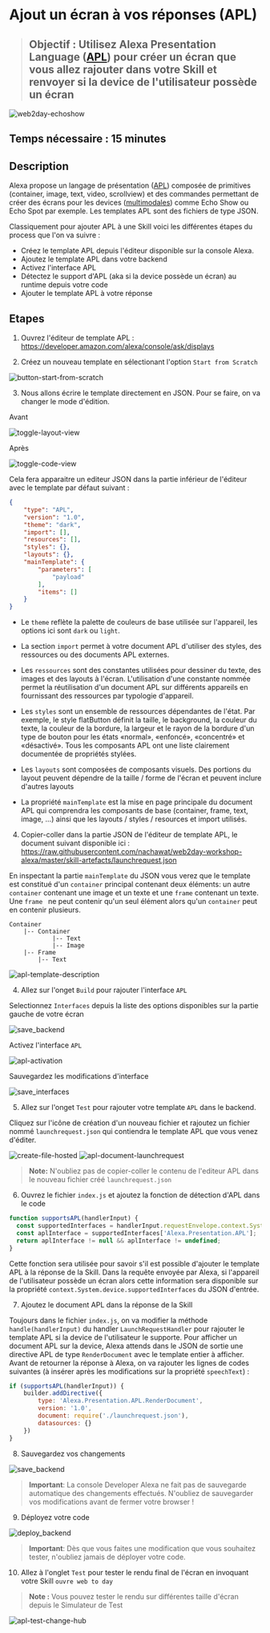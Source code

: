 # Ajout un écran à vos réponses (APL)

> ## Objectif : Utilisez Alexa Presentation Language ([APL](https://developer.amazon.com/docs/alexa-presentation-language/apl-overview.html)) pour créer un écran que vous allez rajouter dans votre Skill et renvoyer si la device de l'utilisateur possède un écran


![web2day-echoshow](./images/apl-echo-show.png)

## Temps nécessaire : 15 minutes

## Description

Alexa propose un langage de présentation ([APL](https://developer.amazon.com/docs/alexa-presentation-language/apl-overview.html)) composée de primitives (container, image, text, video, scrollview) et des commandes permettant de créer des écrans pour les devices ([multimodales](https://developer.amazon.com/alexa-skills-kit/multimodal)) comme Echo Show ou Echo Spot par exemple. Les templates APL sont des fichiers de type JSON.

Classiquement pour ajouter APL à une Skill voici les différentes étapes du process que l'on va suivre : 

* Créez le template APL depuis l'éditeur disponible sur la console Alexa. 
* Ajoutez le template APL dans votre backend
* Activez l'interface APL 
* Détectez le support d'APL (aka si la device possède un écran) au runtime depuis votre code 
* Ajouter le template APL à votre réponse


## Etapes

1. Ouvrez l'éditeur de template APL : https://developer.amazon.com/alexa/console/ask/displays


2. Créez un nouveau template en sélectionant l'option `Start from Scratch`

![button-start-from-scratch](./images/button-start-from-scratch.png)

3. Nous allons écrire le template directement en JSON. Pour se faire, on va changer le mode d'édition.

Avant

![toggle-layout-view](./images/toggle-layout-view.png)

Après

![toggle-code-view](./images/toggle-code-view.png)


Cela fera apparaitre un editeur JSON dans la partie inférieur de l'éditeur avec le template par défaut suivant :

``` json
{
    "type": "APL",
    "version": "1.0",
    "theme": "dark",
    "import": [],
    "resources": [],
    "styles": {},
    "layouts": {},
    "mainTemplate": {
        "parameters": [
            "payload"
        ],
        "items": []
    }
}

``` 

* Le `theme` reflète la palette de couleurs de base utilisée sur l'appareil, les options ici sont `dark` ou `light`.

* La section `import` permet à votre document APL d'utiliser des styles, des ressources ou des documents APL externes.

* Les `ressources` sont des constantes utilisées pour dessiner du texte, des images et des layouts à l'écran. L'utilisation d'une constante nommée permet la réutilisation d'un document APL sur différents appareils en fournissant des ressources par typologie d'appareil.

* Les `styles` sont un ensemble de ressources dépendantes de l'état. Par exemple, le style flatButton définit la taille, le background, la couleur du texte, la couleur de la bordure, la largeur et le rayon de la bordure d'un type de bouton pour les états «normal», «enfoncé», «concentré» et «désactivé». Tous les composants APL ont une liste clairement documentée de propriétés stylées.

* Les `layouts` sont composées de composants visuels. Des portions du layout peuvent dépendre de la taille / forme de l'écran et peuvent inclure d'autres layouts

* La propriété `mainTemplate` est la mise en page principale du document APL qui comprendra les composants de base (container, frame, text, image, ...) ainsi que les layouts / styles / resources et import utilisés.

4. Copier-coller dans la partie JSON de l'éditeur de template APL, le document suivant disponible ici : https://raw.githubusercontent.com/nachawat/web2day-workshop-alexa/master/skill-artefacts/launchrequest.json

En inspectant la partie `mainTemplate` du JSON vous verez que le template est constitué d'un `container` principal contenant deux  éléments: un autre `container` contenant une image et un texte et une `frame` contenant un texte. Une `frame ` ne peut contenir qu'un seul élément alors qu'un `container` peut en contenir plusieurs.

``` 
Container
    |-- Container
            |-- Text
            |-- Image
    |-- Frame
        |-- Text

``` 

![apl-template-description](./images/apl-template-description.png)

4. Allez sur l'onget `Build` pour rajouter l'interface `APL`

Selectionnez `Interfaces` depuis la liste des options disponibles sur la partie gauche de votre écran

![save_backend](./images/skill-interfaces.png)

Activez l'interface `APL`

![apl-activation](./images/apl-activation.png)

Sauvegardez les modifications d'interface

![save_interfaces](./images/save_interfaces.png)

5. Allez sur l'onget `Test` pour rajouter votre template `APL` dans le backend.

Cliquez sur l'icône de création d'un nouveau fichier et rajoutez un fichier nommé `launchrequest.json` qui contiendra le template APL que vous venez d'éditer.

![create-file-hosted](./images/create-file-hosted.png)
![apl-document-launchrequest](./images/apl-document-launchrequest.png)

> **Note:** N'oubliez pas de copier-coller le contenu de l'editeur APL dans le nouveau fichier créé `launchrequest.json`
 
6. Ouvrez le fichier `index.js` et ajoutez la fonction de détection d'APL dans le code

``` javascript
function supportsAPL(handlerInput) {
  const supportedInterfaces = handlerInput.requestEnvelope.context.System.device.supportedInterfaces;
  const aplInterface = supportedInterfaces['Alexa.Presentation.APL'];
  return aplInterface != null && aplInterface != undefined;
}
``` 

Cette fonction sera utilisée pour savoir s'il est possible d'ajouter le template APL à la réponse de la Skill.
Dans la requête envoyée par Alexa, si l'appareil de l'utilisateur possède un écran alors cette information sera disponible sur la propriété `context.System.device.supportedInterfaces` du JSON d'entrée.


7. Ajoutez le document APL dans la réponse de la Skill

Toujours dans le fichier `index.js`, on va modifier la méthode `handle(handlerInput)` du handler `LaunchRequestHandler` pour rajouter le template APL si la device de l'utilisateur le supporte. Pour afficher un document APL sur la device, Alexa attends dans le JSON de sortie une directive APL de type `RenderDocument` avec le template entier à afficher. Avant de retourner la réponse à Alexa, on va rajouter les lignes de codes suivantes (à insérer après les modifications sur la propriété `speechText`) :

``` javascript
if (supportsAPL(handlerInput)) {
    builder.addDirective({
        type: 'Alexa.Presentation.APL.RenderDocument',
        version: '1.0',
        document: require('./launchrequest.json'),
        datasources: {}
    })
}
``` 

8. Sauvegardez vos changements

![save_backend](./images/save_backend.png)

>  **Important**: La console Developer Alexa ne fait pas de sauvegarde automatique des changements effectués. N'oubliez de sauvegarder vos modifications avant de fermer votre browser !

9. Déployez votre code

![deploy_backend](./images/deploy_backend.png)

> **Important**: Dès que vous faites une modification que vous souhaitez tester, n'oubliez jamais de déployer votre code. 

10. Allez à l'onglet `Test` pour tester le rendu final de l'écran en invoquant votre Skill `ouvre web to day` 

> **Note :** Vous pouvez tester le rendu sur différentes taille d'écran depuis le Simulateur de Test

![apl-test-change-hub](./images/apl-test-change-hub.png)
